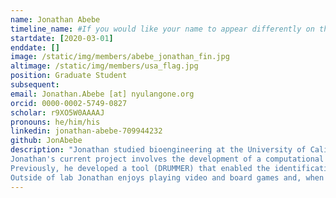 ```yaml
---
name: Jonathan Abebe 
timeline_name: #If you would like your name to appear differently on the Lab timeline, fill out this line.
startdate: [2020-03-01]
enddate: []
image: /static/img/members/abebe_jonathan_fin.jpg
altimage: /static/img/members/usa_flag.jpg
position: Graduate Student
subsequent:
email: Jonathan.Abebe [at] nyulangone.org
orcid: 0000-0002-5749-0827
scholar: r9XO5W0AAAAJ
pronouns: he/him/his
linkedin: jonathan-abebe-709944232
github: JonAbebe
description: "Jonathan studied bioengineering at the University of California, Irvine with an emphasis in computer science. Before joining the Depledge Lab, Jonathan spent time in a genetic engineering lab where he developed and applied CRISPR-Cas9 based technologies to therapeutically correct disease models.  
Jonathan's current project involves the development of a computational tool (NAGATA) that will enable users to automate viral transcriptome annotations using nanopore Direct RNA Sequencing (DRS) datasets.
Previously, he developed a tool (DRUMMER) that enabled the identification of RNA modifications at nucleotide-level resolution and with transcript isoform level specificity.
Outside of lab Jonathan enjoys playing video and board games and, when the situation is right, amature astronomy. Additionally, he enjoys reading all things sports and comic books."
---
```

